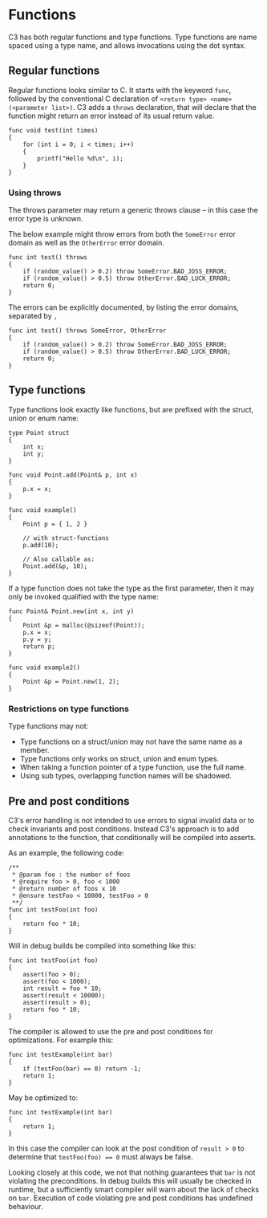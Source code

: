 # Functions

C3 has both regular functions and type functions. Type functions are name spaced using a type name, and allows invocations using the dot syntax.

## Regular functions

Regular functions looks similar to C. It starts with the keyword `func`, followed by the conventional C declaration of `<return type> <name>(<parameter list>)`. C3 adds a `throws` declaration, that will declare that the function might return an error instead of its usual return value.

```
func void test(int times)
{
    for (int i = 0; i < times; i++)
    {
        printf("Hello %d\n", i);
    }
}
```

### Using throws

The throws parameter may return a generic throws clause – in this case the error type is unknown.

The below example might throw errors from both the `SomeError` error domain as well as the `OtherError` error domain.

```
func int test() throws
{
    if (random_value() > 0.2) throw SomeError.BAD_JOSS_ERROR;
    if (random_value() > 0.5) throw OtherError.BAD_LUCK_ERROR;
    return 0;
}
```

The errors can be explicitly documented, by listing the error domains, separated by `,`

```
func int test() throws SomeError, OtherError
{
    if (random_value() > 0.2) throw SomeError.BAD_JOSS_ERROR;
    if (random_value() > 0.5) throw OtherError.BAD_LUCK_ERROR;
    return 0;
}
```

## Type functions

Type functions look exactly like functions, but are prefixed with the struct, union or enum name:

```
type Point struct 
{
    int x;
    int y;
}

func void Point.add(Point& p, int x) 
{
    p.x = x;
}

func void example() 
{
    Point p = { 1, 2 }

    // with struct-functions
    p.add(10);

    // Also callable as:
    Point.add(&p, 10);
}
```

If a type function does not take the type as the first parameter, then it may only be invoked qualified with the type name:

```
func Point& Point.new(int x, int y) 
{
    Point &p = malloc(@sizeof(Point));
    p.x = x;
    p.y = y;
    return p;
}

func void example2() 
{
    Point &p = Point.new(1, 2);
}
```

### Restrictions on type functions

Type functions may not:

- Type functions on a struct/union may not have the same name as a member.
- Type functions only works on struct, union and enum types.
- When taking a function pointer of a type function, use the full name.
- Using sub types, overlapping function names will be shadowed.

## Pre and post conditions

C3's error handling is not intended to use errors to signal invalid data or to check invariants and post conditions. Instead C3's approach is to add annotations to the function, that conditionally will be compiled into asserts.

As an example, the following code:
```
/**
 * @param foo : the number of foos 
 * @require foo > 0, foo < 1000
 * @return number of foos x 10
 * @ensure testFoo < 10000, testFoo > 0
 **/
func int testFoo(int foo)
{
    return foo * 10;
}
```

Will in debug builds be compiled into something like this:

```
func int testFoo(int foo)
{
    assert(foo > 0);
    assert(foo < 1000);
    int result = foo * 10;
    assert(result < 10000);
    assert(result > 0);
    return foo * 10;
}
```

The compiler is allowed to use the pre and post conditions for optimizations. For example this:

```
func int testExample(int bar)
{
    if (testFoo(bar) == 0) return -1;
    return 1;
}
```

May be optimized to:

```
func int testExample(int bar)
{
    return 1;
}
```

In this case the compiler can look at the post condition of `result > 0` to determine that `testFoo(foo) == 0` must always be false.

Looking closely at this code, we not that nothing guarantees that `bar` is not violating the preconditions. In debug builds this will usually be checked in runtime, but a sufficiently smart compiler will warn about the lack of checks on `bar`. Execution of code violating pre and post conditions has undefined behaviour.
